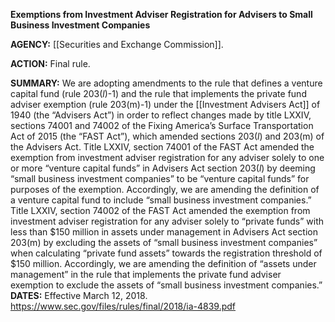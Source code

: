 **Exemptions from Investment Adviser Registration for Advisers to Small Business Investment Companies**

**AGENCY:** [[Securities and Exchange Commission]].

**ACTION:** Final rule.

**SUMMARY:** We are adopting amendments to the rule that defines a venture capital fund (rule 203(_l_)-1) and the rule that implements the private fund adviser exemption (rule 203(m)-1) under the [[Investment Advisers Act]] of 1940 (the “Advisers Act”) in order to reflect changes made by title LXXIV, sections 74001 and 74002 of the Fixing America’s Surface Transportation Act of 2015 (the “FAST Act”), which amended sections 203(_l_) and 203(m) of the Advisers Act. Title LXXIV, section 74001 of the FAST Act amended the exemption from investment adviser registration for any adviser solely to one or more “venture capital funds” in Advisers Act section 203(_l_) by deeming “small business investment companies” to be “venture capital funds” for purposes of the exemption. Accordingly, we are amending the definition of a venture capital fund to include “small business investment companies.” Title LXXIV, section 74002 of the FAST Act amended the exemption from investment adviser registration for any adviser solely to “private funds” with less than $150 million in assets under management in Advisers Act section 203(m) by excluding the assets of “small business investment companies” when calculating “private fund assets” towards the registration threshold of $150 million. Accordingly, we are amending the definition of “assets under management” in the rule that implements the private fund adviser exemption to exclude the assets of “small business investment companies.”
**DATES:** Effective March 12, 2018.
https://www.sec.gov/files/rules/final/2018/ia-4839.pdf